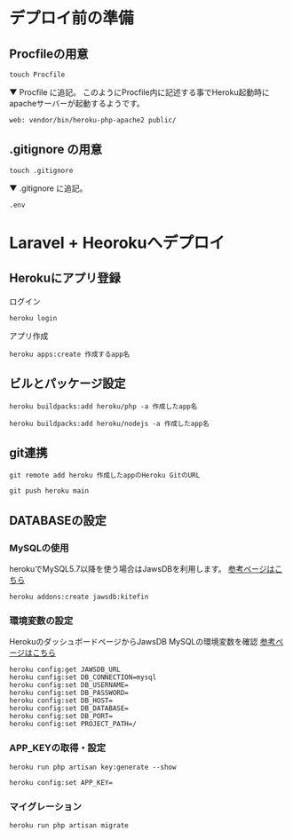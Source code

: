 # デプロイ前の準備
## Procfileの用意
```
touch Procfile
```
▼ Procfile に追記。
このようにProcfile内に記述する事でHeroku起動時にapacheサーバーが起動するようです。
```
web: vendor/bin/heroku-php-apache2 public/
```
## .gitignore の用意
```
touch .gitignore
```
▼ .gitignore に追記。
```
.env
```

# Laravel + Heorokuへデプロイ
## Herokuにアプリ登録
ログイン
```
heroku login
```
アプリ作成
```
heroku apps:create 作成するapp名
```
## ビルとパッケージ設定
```
heroku buildpacks:add heroku/php -a 作成したapp名
```
```
heroku buildpacks:add heroku/nodejs -a 作成したapp名
```
## git連携
```
git remote add heroku 作成したappのHeroku GitのURL
```
```
git push heroku main
```


## DATABASEの設定

### MySQLの使用
herokuでMySQL5.7以降を使う場合はJawsDBを利用します。
[参考ページはこちら](https://qiita.com/Suguhito65/items/3d476994ae852f0fdae4#db%E3%81%AFmysql%E3%82%92%E5%88%A9%E7%94%A8)
```
heroku addons:create jawsdb:kitefin
```

### 環境変数の設定
HerokuのダッシュボードページからJawsDB MySQLの環境変数を確認
[参考ページはこちら](https://qiita.com/Suguhito65/items/3d476994ae852f0fdae4#buildpacks%E3%81%AE%E8%A8%AD%E5%AE%9A)
```
heroku config:get JAWSDB_URL
heroku config:set DB_CONNECTION=mysql
heroku config:set DB_USERNAME=
heroku config:set DB_PASSWORD=
heroku config:set DB_HOST=
heroku config:set DB_DATABASE=
heroku config:set DB_PORT=
heroku config:set PROJECT_PATH=/
```

### APP_KEYの取得・設定
```
heroku run php artisan key:generate --show
```
```
heroku config:set APP_KEY=
```

### マイグレーション
```
heroku run php artisan migrate
```